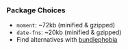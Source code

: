 ### Package Choices

* `moment`: ~72kb (minified & gzipped)
* `date-fns`: ~20kb (minified & gzipped)
* Find alternatives with [bundlephobia](https://bundlephobia.com)
